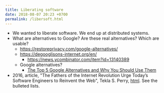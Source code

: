 ```yaml
---
title: Liberating software
date: 2018-08-07 20:23 +0700
permalink: /libersoft.html
---
```


- We wanted to liberate software.
We end up at distributed systems.
- What are alternatives to Google?
Are these real alternatives?
Which are usable?
    - https://restoreprivacy.com/google-alternatives/
    - https://degooglisons-internet.org/en/
        - https://news.ycombinator.com/item?id=13140389
    - Google alternatives?
        - [The Top 5 Google Alternatives and Why You Should Use Them](https://www.makeuseof.com/tag/5-google-search-alternatives-that-you-could-experiment-with/)
- 2016, article, "The Fathers of the Internet Revolution Urge Today’s Software Engineers to Reinvent the Web", Tekla S. Perry, [html](https://spectrum.ieee.org/view-from-the-valley/telecom/internet/the-fathers-of-the-internet-revolution-urge-todays-pioneers-to-reinvent-the-web).
See the bulleted lists.
